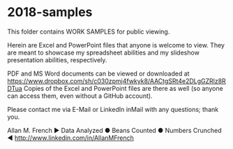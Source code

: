 # 2018-samples
This folder contains WORK SAMPLES for public viewing.

Herein are Excel and PowerPoint files that anyone is welcome to view.  They are meant to showcase my spreadsheet abilities and my slideshow presentation abilities, respectively.

PDF and MS Word documents can be viewed or downloaded at 
<https://www.dropbox.com/sh/c030zpmj4fwkyk8/AACtgSRt4e2DLgGZRlz8RDTua>
Copies of the Excel and PowerPoint files are there as well (so anyone can access them, even without a GitHub account).

Please contact me via E-Mail or LinkedIn inMail with any questions; thank you.



Allan M. French
▶ Data Analyzed ● Beans Counted ● Numbers Crunched ◀
<http://www.linkedin.com/in/AllanMFrench>
